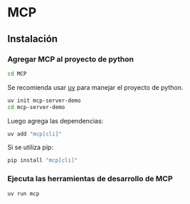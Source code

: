 # MCP

## Instalación

### Agregar MCP al proyecto de python

```bash
cd MCP
```

Se recomienda usar [uv](https://docs.astral.sh/uv/) para manejar el proyecto de python.

   ```bash
   uv init mcp-server-demo
   cd mcp-server-demo
   ```

   Luego agrega las dependencias:

   ```bash
   uv add "mcp[cli]"
   ```

Si se utiliza pip:

```bash
pip install "mcp[cli]"
```

### Ejecuta las herramientas de desarrollo de MCP

```bash
uv run mcp
```
